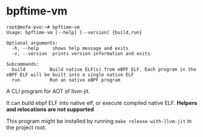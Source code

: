 # bpftime-vm

```console
root@mnfe-pve:~# bpftime-vm
Usage: bpftime-vm [--help] [--version] {build,run}

Optional arguments:
  -h, --help     shows help message and exits 
  -v, --version  prints version information and exits 

Subcommands:
  build         Build native ELF(s) from eBPF ELF. Each program in the eBPF ELF will be built into a single native ELF
  run           Run an native eBPF program
```

A CLI program for AOT of llvm-jit.

It can build ebpf ELF into native elf, or execute compiled native ELF. **Helpers and relocations are not supported**

This program might be installed by running `make release-with-llvm-jit` in the project root.
